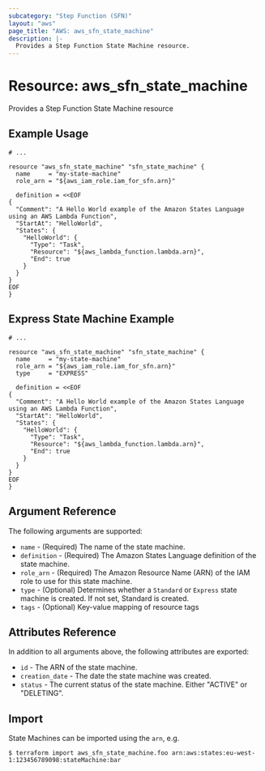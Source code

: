 ```yaml
---
subcategory: "Step Function (SFN)"
layout: "aws"
page_title: "AWS: aws_sfn_state_machine"
description: |-
  Provides a Step Function State Machine resource.
---
```


# Resource: aws_sfn_state_machine

Provides a Step Function State Machine resource

## Example Usage

```hcl
# ...

resource "aws_sfn_state_machine" "sfn_state_machine" {
  name     = "my-state-machine"
  role_arn = "${aws_iam_role.iam_for_sfn.arn}"

  definition = <<EOF
{
  "Comment": "A Hello World example of the Amazon States Language using an AWS Lambda Function",
  "StartAt": "HelloWorld",
  "States": {
    "HelloWorld": {
      "Type": "Task",
      "Resource": "${aws_lambda_function.lambda.arn}",
      "End": true
    }
  }
}
EOF
}
```

## Express State Machine Example

```hcl
# ...

resource "aws_sfn_state_machine" "sfn_state_machine" {
  name     = "my-state-machine"
  role_arn = "${aws_iam_role.iam_for_sfn.arn}"
  type     = "EXPRESS"

  definition = <<EOF
{
  "Comment": "A Hello World example of the Amazon States Language using an AWS Lambda Function",
  "StartAt": "HelloWorld",
  "States": {
    "HelloWorld": {
      "Type": "Task",
      "Resource": "${aws_lambda_function.lambda.arn}",
      "End": true
    }
  }
}
EOF
}
```

## Argument Reference

The following arguments are supported:

* `name` - (Required) The name of the state machine.
* `definition` - (Required) The Amazon States Language definition of the state machine.
* `role_arn` - (Required) The Amazon Resource Name (ARN) of the IAM role to use for this state machine.
* `type` - (Optional) Determines whether a `Standard` or `Express` state machine is created. If not set, Standard is created.
* `tags` - (Optional) Key-value mapping of resource tags

## Attributes Reference

In addition to all arguments above, the following attributes are exported:

* `id` - The ARN of the state machine.
* `creation_date` - The date the state machine was created.
* `status` - The current status of the state machine. Either "ACTIVE" or "DELETING".

## Import

State Machines can be imported using the `arn`, e.g.

```
$ terraform import aws_sfn_state_machine.foo arn:aws:states:eu-west-1:123456789098:stateMachine:bar
```

